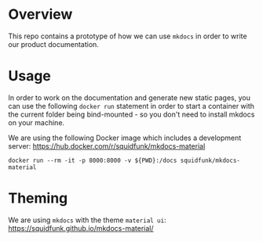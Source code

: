 # Overview
This repo contains a prototype of how we can use `mkdocs` in order to write our product documentation.

# Usage
In order to work on the documentation and generate new static pages, you can use the following `docker run` statement in order to start a container with the current folder being bind-mounted - so you don't need to install mkdocs on your machine.

We are using the following Docker image which includes a development server:
https://hub.docker.com/r/squidfunk/mkdocs-material


```
docker run --rm -it -p 8000:8000 -v ${PWD}:/docs squidfunk/mkdocs-material
```

# Theming
We are using `mkdocs` with the theme `material ui`:
https://squidfunk.github.io/mkdocs-material/